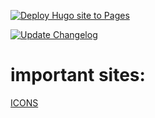[![Deploy Hugo site to Pages](https://github.com/isaaclins/YetAnotherDiscordBotnet/actions/workflows/pages.yaml/badge.svg?branch=main)](https://github.com/isaaclins/YetAnotherDiscordBotnet/actions/workflows/pages.yaml)

[![Update Changelog](https://github.com/isaaclins/YetAnotherDiscordBotnet/actions/workflows/update-changelog.yaml/badge.svg)](https://github.com/isaaclins/YetAnotherDiscordBotnet/actions/workflows/update-changelog.yaml)

# important sites:
[ICONS](https://v1.heroicons.com/)